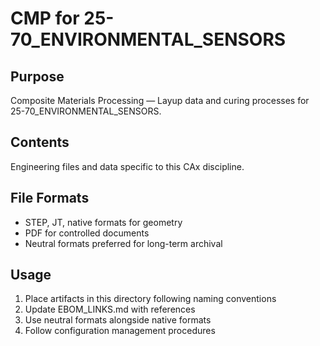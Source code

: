 # CMP for 25-70_ENVIRONMENTAL_SENSORS

## Purpose
Composite Materials Processing — Layup data and curing processes for 25-70_ENVIRONMENTAL_SENSORS.

## Contents
Engineering files and data specific to this CAx discipline.

## File Formats
- STEP, JT, native formats for geometry
- PDF for controlled documents
- Neutral formats preferred for long-term archival

## Usage
1. Place artifacts in this directory following naming conventions
2. Update EBOM_LINKS.md with references
3. Use neutral formats alongside native formats
4. Follow configuration management procedures
